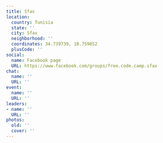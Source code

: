 ```yaml
---
title: Sfax
location:
  country: Tunisia
  state: ''
  city: Sfax
  neighborhood: ''
  coordinates: 34.739739, 10.759852
  plusCode: ''
social:
  name: Facebook page
  URL: https://www.facebook.com/groups/free.code.camp.sfax
chat:
  name: ''
  URL: ''
event:
  name: ''
  URL: ''
leaders:
- name: ''
  URL: ''
photos:
  old: ''
  cover: ''
---
```

